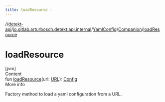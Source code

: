 ```yaml
---
title: loadResource -
---
```

//[detekt-api](../../../index.md)/[io.gitlab.arturbosch.detekt.api.internal](../../index.md)/[YamlConfig](../index.md)/[Companion](index.md)/[loadResource](load-resource.md)



# loadResource  
[jvm]  
Content  
fun [loadResource](load-resource.md)(url: [URL](https://docs.oracle.com/javase/8/docs/api/java/net/URL.html)): [Config](../../../io.gitlab.arturbosch.detekt.api/-config/index.md)  
More info  


Factory method to load a yaml configuration from a URL.

  



